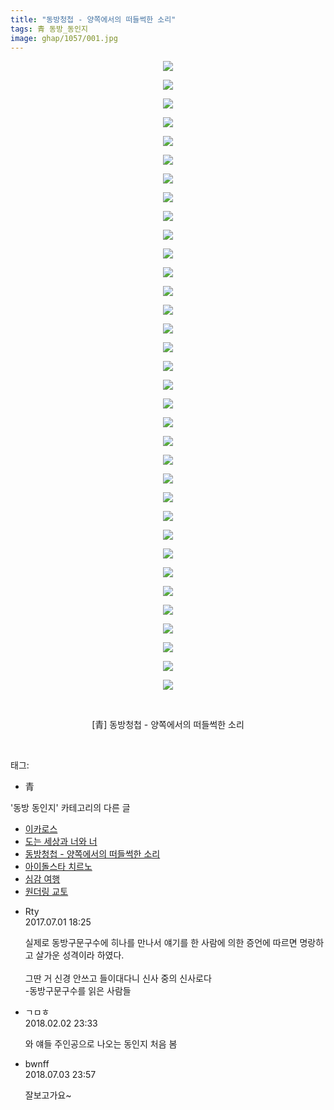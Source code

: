 ```yaml
---
title: "동방청첩 - 양쪽에서의 떠들썩한 소리"
tags: 青 동방_동인지
image: ghap/1057/001.jpg
---
```

<div class="article">
<p style="text-align: center; clear: none; float: none;"><img src="{{ site.nasurl }}/ghap/1057/001.jpg"/></p>
<p style="text-align: center; clear: none; float: none;"><img src="{{ site.nasurl }}/ghap/1057/002.jpg"/></p>
<p style="text-align: center; clear: none; float: none;"><img src="{{ site.nasurl }}/ghap/1057/003.jpg"/></p>
<p style="text-align: center; clear: none; float: none;"><img src="{{ site.nasurl }}/ghap/1057/004.jpg"/></p>
<p style="text-align: center; clear: none; float: none;"><img src="{{ site.nasurl }}/ghap/1057/005.jpg"/></p>
<p style="text-align: center; clear: none; float: none;"><img src="{{ site.nasurl }}/ghap/1057/006.jpg"/></p>
<p style="text-align: center; clear: none; float: none;"><img src="{{ site.nasurl }}/ghap/1057/007.jpg"/></p>
<p style="text-align: center; clear: none; float: none;"><img src="{{ site.nasurl }}/ghap/1057/008.jpg"/></p>
<p style="text-align: center; clear: none; float: none;"><img src="{{ site.nasurl }}/ghap/1057/009.jpg"/></p>
<p style="text-align: center; clear: none; float: none;"><img src="{{ site.nasurl }}/ghap/1057/010.jpg"/></p>
<p style="text-align: center; clear: none; float: none;"><img src="{{ site.nasurl }}/ghap/1057/011.jpg"/></p>
<p style="text-align: center; clear: none; float: none;"><img src="{{ site.nasurl }}/ghap/1057/012.jpg"/></p>
<p style="text-align: center; clear: none; float: none;"><img src="{{ site.nasurl }}/ghap/1057/013.jpg"/></p>
<p style="text-align: center; clear: none; float: none;"><img src="{{ site.nasurl }}/ghap/1057/014.jpg"/></p>
<p style="text-align: center; clear: none; float: none;"><img src="{{ site.nasurl }}/ghap/1057/015.jpg"/></p>
<p style="text-align: center; clear: none; float: none;"><img src="{{ site.nasurl }}/ghap/1057/016.jpg"/></p>
<p style="text-align: center; clear: none; float: none;"><img src="{{ site.nasurl }}/ghap/1057/017.jpg"/></p>
<p style="text-align: center; clear: none; float: none;"><img src="{{ site.nasurl }}/ghap/1057/018.jpg"/></p>
<p style="text-align: center; clear: none; float: none;"><img src="{{ site.nasurl }}/ghap/1057/019.jpg"/></p>
<p style="text-align: center; clear: none; float: none;"><img src="{{ site.nasurl }}/ghap/1057/020.jpg"/></p>
<p style="text-align: center; clear: none; float: none;"><img src="{{ site.nasurl }}/ghap/1057/021.jpg"/></p>
<p style="text-align: center; clear: none; float: none;"><img src="{{ site.nasurl }}/ghap/1057/022.jpg"/></p>
<p style="text-align: center; clear: none; float: none;"><img src="{{ site.nasurl }}/ghap/1057/023.jpg"/></p>
<p style="text-align: center; clear: none; float: none;"><img src="{{ site.nasurl }}/ghap/1057/024.jpg"/></p>
<p style="text-align: center; clear: none; float: none;"><img src="{{ site.nasurl }}/ghap/1057/025.jpg"/></p>
<p style="text-align: center; clear: none; float: none;"><img src="{{ site.nasurl }}/ghap/1057/026.jpg"/></p>
<p style="text-align: center; clear: none; float: none;"><img src="{{ site.nasurl }}/ghap/1057/027.jpg"/></p>
<p style="text-align: center; clear: none; float: none;"><img src="{{ site.nasurl }}/ghap/1057/028.jpg"/></p>
<p style="text-align: center; clear: none; float: none;"><img src="{{ site.nasurl }}/ghap/1057/029.jpg"/></p>
<p style="text-align: center; clear: none; float: none;"><img src="{{ site.nasurl }}/ghap/1057/030.jpg"/></p>
<p style="text-align: center; clear: none; float: none;"><img src="{{ site.nasurl }}/ghap/1057/031.jpg"/></p>
<p style="text-align: center; clear: none; float: none;"><img src="{{ site.nasurl }}/ghap/1057/032.jpg"/></p>
<p style="text-align: center; clear: none; float: none;"><img src="{{ site.nasurl }}/ghap/1057/033.jpg"/></p>
<p style="text-align: center; clear: none; float: none;"><img src="{{ site.nasurl }}/ghap/1057/034.jpg"/></p>
<p style="text-align: center; clear: none; float: none;"><br/></p>
<p style="text-align: center; clear: none; float: none;">[青] 동방청첩 - 양쪽에서의 떠들썩한 소리</p>
<p><br/></p>
</div><div class="tagTrail">
<p>태그: </p>
<ul>
<li>青</li>
</ul>
</div><div class="another">
<p>'동방 동인지' 카테고리의 다른 글</p>
<ul>
<li><a href="/2016-07-24-ghap_1059">이카로스</a></li>
<li><a href="/2016-07-24-ghap_1058">도는 세상과 너와 너</a></li>
<li><a href="/2016-07-24-ghap_1057">동방청첩 - 양쪽에서의 떠들썩한 소리</a></li>
<li><a href="/2016-07-24-ghap_1056">아이돌스타 치르노</a></li>
<li><a href="/2016-07-24-ghap_1054">심감 여행</a></li>
<li><a href="/2016-07-24-ghap_1052">원더링 교토</a></li>
</ul>
</div><div class="cb_module cb_fluid">
<div class="cb_wrt cb_profile">
<div class="comment">
<ul>
<li class="cb_thumb_off" id="comment15026946">
<div class="cb_comment_area">
<div class="cb_info_area">
<div class="cb_section">
<span class="cb_nick_name">Rty</span>
</div>
<div class="cb_section">
<span class="cb_date">2017.07.01 18:25 </span>
</div>
</div>
<div class="cb_dsc_comment">
<p class="cb_dsc">
											실제로 동방구문구수에 히나를 만나서 얘기를 한 사람에 의한 증언에 따르면 명랑하고 살가운 성격이라 하였다.<br/>
<br/>
그딴 거 신경 안쓰고 들이대다니 신사 중의 신사로다<br/>
-동방구문구수를 읽은 사람들
										</p>
</div>
</div></li>
<li class="cb_thumb_off" id="comment15190538">
<div class="cb_comment_area">
<div class="cb_info_area">
<div class="cb_section">
<span class="cb_nick_name">ㄱㅁㅎ</span>
</div>
<div class="cb_section">
<span class="cb_date">2018.02.02 23:33 </span>
</div>
</div>
<div class="cb_dsc_comment">
<p class="cb_dsc">
											와 얘들 주인공으로 나오는 동인지 처음 봄
										</p>
</div>
</div></li>
<li class="cb_thumb_off" id="comment15280340">
<div class="cb_comment_area">
<div class="cb_info_area">
<div class="cb_section">
<span class="cb_nick_name">bwnff</span>
</div>
<div class="cb_section">
<span class="cb_date">2018.07.03 23:57 </span>
</div>
</div>
<div class="cb_dsc_comment">
<p class="cb_dsc">
											잘보고가요~
										</p>
</div>
</div></li>
</ul>
</div>
</div><!-- commentList close -->
</div>